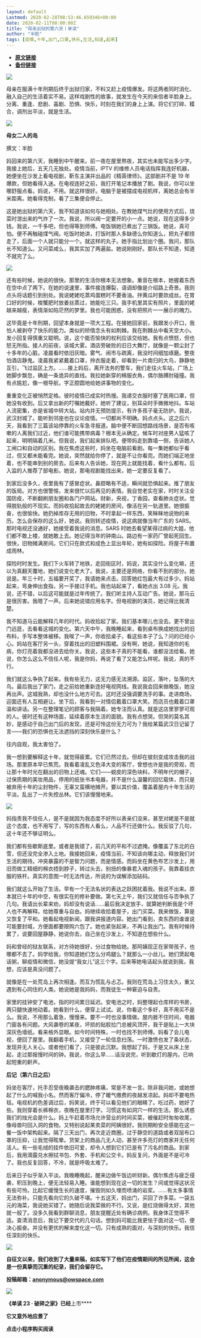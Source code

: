 ```yaml
---
layout: default
Lastmod: 2020-02-28T08:53:46.659346+00:00
date: 2020-02-11T00:00:00Z
title: "母亲出狱的第六天丨单读"
author: "半脸"
tags: [疫情,十年,出门,口罩,快乐,生活,知道,起来]
---
```


* [**原文链接**](http://mp.weixin.qq.com/s?__biz=MzA3MzYzNjMyMA==&mid=2650193801&idx=1&sn=220091fbdd69f158f0ee9315a0a56c1e&chksm=870e1f06b079961056e9bef806aa69f18b22714d9c8e0f143f41ea11cc5006e6eaaabc9d5004#rd)
* [**备份链接**](http://archive.ph/ArOT0)


  

![](/images/post/5e48163f1f3b0f0019e409bece5e3449.jpg)

  

母亲在服满十年刑期后终于出狱归家，不料又赶上疫情爆发。将这两者同时消化、融入自己的生活着实不易。这样戏剧性的故事，就发生在今天的来信者半脸身上。分离、重逢、悲剧、喜剧、恐惧、快乐，时刻在我们的身上上演。将它们打碎、糅合，调剂出平淡，就是生活。  

  

![](/images/post/affc28fddff1d3f0aefb30dbee13758a.jpg)

  

**母女二人的岛**

撰文：半脸

妈回来的第六天，我睡到中午醒来。前一夜在屋里熬夜，其实也未能写出多少字。我接上她后，五天几无独处。疫情当前，IPTV 的维修人员电话指挥我连好机器，她便坐在沙发上看电视剧，靳东主演并出品的《精英律师》。这部剧并不是 19 年爆款，但她看得入迷。在电视连好之前，我打开笔记本播放了剧。我说，你可以坐哪舒服点看。妈说，不用。就这样很好。电脑于是被摆成电视机样，离她总会有半米距离。她看得克制，看了三集便会停止。

这是她出狱的第六天，我不知道该如何与她相处。在教她煤气灶的使用方式后，烧菜时泄出来的气炸了一次。我说，所以阀一定要开的小一点。她说，现在这得多少钱。我说，一千多吧，但也得等到师傅。电饭锅她已煮出了三锅饭。她说，真可怕。便不再触碰煤气阀。吃饭时她讲，打饭时那人多缺德么你知道么，把丸子都捞走了，后面一个人就只能分一个。就这样的丸子。她手指比划出个圈。我问，那队长不知道么。又问菜咸么，我其实加了两遍盐。她说刚刚好。那队长不知道，知道不就完了么。

![](/images/post/442c972a23654691ce866d0eadd5f363.jpg)

  

还有些时候，她说的很快。那里的生活你根本无法想象。重音在根本，她握着东西在空中点了两下。在她的说速里，事件接连爆裂，语调却像是介绍路上奇景。我则点头将话题引到别处。我说姥姥吃蒸鸡蛋糕时不要香油。拌黄瓜时要欻成丝。在胃口好的时候，梭蟹肥时放姜丝蒸过，她能吃三只。我手机里其实有照片，里面的姥越来越瘦，表情渐如陷茫然的梦里。我也可能困惑，没有把照片一一展示的魄力。

这毕竟是十年刑期，回望本身就是一项大工程。在接她回家前，我跟发小开口，我怕人被剥夺了快乐的能力。类似的矫情念头有如荆棘。我在荆棘丛中看天空大小。发小回复得慎重又聪明。说，这个能否愉快的权利应该交给她。我有点愤怒，但也怒无所指。接人的前夜，该城大雾。酒店旁破败的旧日大舞厅，就像是一颗尘封了十多年的心脏。凌晨看时依旧灰暗。雾气、闹市与疏离，我没时间细加琢磨。整夜怕酒店静鬼。凌晨我紧紧戴着口罩，拎衣服走着，却看到一片南归的大鸟，静静地互引，飞过监区上方。……接上妈后，离开法务的警车，我们走往火车站，广场上她脚步飘忽，确是一条诡异的直线。我拉她新穿的棉服衣角，偶尔胳膊肘碰撞。我有点尴尬，像一根导航，字正腔圆地给她讲事物的变化。

重重变化正被悄然定格。彼时疫情已成实时热搜。我递交衣服时塞了医用口罩，但她没有收到。后又拿出新的叮嘱她戴好。她听了建议，别耳朵时手微微地抖。车站人流密集，亦是省城中转大站。站内并无预防提示，有许多孩子毫无防护。我说，武汉封城了。能听到邻座也在议论疫情。一切都尚不明确。妈点点头。这之后六天，我看到了三篇该站停靠的火车急寻报道。脑中便不断回想路线场景，是否有咳嗽的人离我们过近，他们谁可能携带病毒？根本无从确定。候车时对座男人猛咳了起来，明明隔着几米。但我说，我们起来排队吧。便带妈走到靠墙一侧，告诉她人工闸口和自动的区别。我在焦虑这些时，妈坐在电脑前看剧。每一集她都似乎看过，但又都未能看完。她说，突然就给你停了，就是不让你看完。而她们端正地坐着，也不能串到别的房去。后来有人告诉她，现在网上就能找着，看什么都有。后入监的人推荐了部电影。她说，那电视剧能找出来，她一定要反复看了。

到家后没多久，夜里我有了感冒症状。鼻腔略有不适，瞬间就恐惧起来。推了朋友的饭局。对方也很警惕，发来很忙以后再见的表情。我自觉老实在家，时时关注全国防疫，不断翻刷朋友圈和各门户网站。财新，央视，丁香园，查看肺炎症状。觉得脱轨般的不现实。而妈收拾起故去的姥姥的房间，像活在另一轨道里。她很振奋，也很愉快。她扔掉库存无用的旧物，不时拿起一样东西，笑眯眯地说物的来历。怎么会保存的这么好，她说。我则转述疫情，说这病就像当年广东的 SARS。那时电视还没通好，她接受着我说的消息。SARS 时她去看望某得过病的大姐，他们都不敢上楼，就她敢上去。她记得当年的钟南山。路边有一家药厂曾起死回生。很快，旧物摊满房间。它们只在款式和成色上显出年轮，她有如探险。将屋子布置成雨林。

探险时时发生。我们下火车转了地铁，走回街区时，妈说，其实没什么变化嘛，还以为真翻天覆地，她们说变化老大了。我说，主要还是网络，你看不到的部分。她说是。年三十时，五福要开奖了，我请她来点击。回答她红包最大有过多少。妈站起来，弯身伸出食指，另一手接过手机。我也站起来了，看她点出 3.08 元。我说，还不错，以后这可能就是过年传统了。我们听主持人互动广告。她说，那马云是很厉害。我嗯了一声。后来她说错应用名字。但电视剧的演员，她记得比我清楚。

我不知道马云能解释几年的时代。妈收拾起了家。我们基本哪儿也没去。更不曾出门远逛，去看看这城的变化。第六天中午，我晚睡起来，看到桌布换成她找出的旧布料，手写本整体被移。我唉了一声，你收拾桌子，看这些本子了么？问的已经小心。妈站在客厅另一头，穿着找出的旧塑料围裙。没有啊，她说，我知道你的毛病，你灯亮着我都没进去给你关。我说，这些本子真的不能看，谁都没法给看。她说，你怎么这么不信任人呢，我是你妈，再说了看了又能怎么样呢。我说，真的不行。

我们就这么争执了起来。我有些无力，这无力感无法溯源。监区，落叶，坠落的大鸟。最后我出了家门，走之前给她重新连好电视网线。我说我会回来做晚饭，她没再出声。这城我熟，却也没什么地方可去。这时还没强调要洗手的事。走进商场，迎面还有人互相避让。坐下后，我看到一对情侣戴着口罩大笑。而店员也戴着口罩温和讲话。另一在整理笔记的顾客与我隔着。她专注而认真。就是这店里寥寥可观的人。彼时还有这种场面，延续着原本生活的面貌。我有点想哭。但哭的莫名其妙，是感动于自己出门后的发现，还是可怜这份无力可为？我给某篇武汉日记留了言——我们的恐惧也无法遮挡的深刻快乐是什么？

往内自观，我太害怕了。

我一想到要解释这十年，就觉得疲累。它们已然过去。但却在彼刻变成攻击我的战场。那里原本早已焦荒。我看着凌乱又色泽大变的客厅，曾想也许是我的旁观，而让那十年时光在翻出的旧物上还魂。它们——蜕皮的深色块料，不明年代的帽子，过保质期的美妆用品，停用的纸张书本电器，并不是什么温馨的回忆载体，而只是被弃用十年的尘封物件，无辜又蛮横地摊开。要以其价值，覆盖着屋内十年生活的平淡。乱出了一片失控丛林。它们该慢慢地来。

![](/images/post/7ef77de37ffe92ca7b282b88079acd67.jpg)

  

妈指责我不信任人，是不是就因为我态度不好所以表亲们没来，甚至对姥是不是就这个态度，也不用写了，写的东西有人看么，人品不行还做什么。我反驳了几句，这十年还不够证明么。  

我们都有些歇斯底里。或者是我错了，前几天的平和不过遮掩。像覆盖了东北的白雪，但还没完全渗入土地。我接她回来，疫情当前，不知该向哪主动，释放我们对生活的期待。冲突暴露的不是智力问题，而是情感。而妈坐在黄色布艺沙发上，用旧而做工精细的棉衣捂到脖子，转过头去，别扭的像暴君入魂的孩子。我靠着挂衣服的铁杆。真实的意图一时无法传达，所说的为误解添加砝码。

我们就这么开始了生活。早有一个无法名状的表达之跃困扰着我。我说不出来。原本就已十年的中空，有很实在的修补要做。第七天上午，我们又就信任与否争执了几句。我请出长辈来劝，妈却没有说话……最后我决定放手，就算她判断我是个坏人也不再解释。给她尊重与自由。妈继续收拾着屋子，出门买菜。我来做饭，算是又恢复了平和。她看起电视新闻，跟我讲报道内容。她出门看到，卖东西的谁谁说可能要封城，方便面都要限购六包了。她也紧张起来，不再让我出门。我有时候待累了，说要回屋静静，她说你去，自己坐在沙发上，不知道在想些什么。

妈和曾经的狱友联系，对方待她很好，分过食物给她。那阿姨现正在家带孩子，也哪都不去了。妈学给我，你知道她们怎么分鸡腿么？就那么一小丝儿。她们煲起电话粥，聊疫情和微信，她没提“我女儿”这三个字。后来等她电话起头就说到我，我想，应该是真没问题了。

就像是在一处荒岛上再次相逢。而互为慌乱与忐忑。我则在荒岛上习住太久，重又遇到有心同住的人类。她说她是我妈妈，而我徒生一种窘迫与自责。

家里的挂钟安了电池，指的时间累日延迟。安电池之时，妈整理起仓库样的书房，两只腿快速地动着。她看到什么，便穿上试试。说，你看这个多好，真不用买不是么。我说，不用那么着急，慢慢来。要不一时也没事情做。屋内捱不住时间，电器门窗各有问题。大风袭卷的某夜，坏损的贴胶拉门总被风顶开，我于是贴上一大块深灰色墙纸。看来格外显眼。如今时间特殊，一时也找不到师傅。妈看了会儿电视，便回了屋里。我翻着手机，又接受了一轮信息扫荡。一时激愤也发了条状态，发现并无人关心。或者他们看了，只是彼此沉默。我想起了妈，于是又从床上坐起，走过那报慢时间的钟。我说，你这么早……话没说完，听到歇灯的屋内，已响起短重的鼾声。

**后记（第六日之后）**

妈坐在客厅，托手忍受夜晚袭击的腮肿疼痛，常是不发一言。除非我问她，或她想起了什么的喊我小名。然而客厅偏冷，停了暖气缴费的夜越发凉起。妈却不要电热毯。电视机的色差调过后，妈笑说，终于可以看见他们的眼睛了。吃过药，她好了些。我则穿着长裤棉衣，夜晚在屋里打字。习惯这有如洞穴一样的生活。那么诱惑我们的烛光会是什么。妈上午赶着市场允许营业的时间买菜，被催赶时匆匆收尾，像母兽叼回入洞的食物。又特别说起某卖菜的阿姨很好。我则期盼安全感能在这一餐一饭中架构起来。隔了三天出门，再次走近商圈，过于静空的道路或者双层布口罩的压抑，让我觉得眩晕。货架上的商品几无人动，甚至许多亮灯的商家并无任何活人。有一些毛绒的挂件依旧可爱，却令人想到它们已是有了污名的商品。到家后，我用滴露兑水擦拭书包、外套、手机和公交卡。妈反复问，外面是不是可冷了。我也反复回答，不冷，就是呼吸太难了。

后来日子似乎渐入平淡。我晚睡晚起，醒来边做午饭边听财新。偶尔焦虑与疲乏侵袭，积压到晚上，便无法轻易入睡。谁能想到现在这一切的发生？间或觉得这状况有些可怜。比起它缓慢生长的速度，摧毁则如久埋而喷涌的岩浆。……有太多事情无法弥补。只能先看向它的久破不堪。十五这天，妈出门，买回了许多菜。一袋五元的海菜，我说她买错了。她随后说我菜做的不行。又说，是红烧做得太好，其他就一般了。没多久我看到群聊消息，朋友提醒近处有确诊病例。我身体正觉得不适。查清消息后，我记下要交代的几句话。想到妈可能比我更怯于面对这一切，便决心振奋。并没有更优的解来度化这一切。只有成熟的面对，与深刻的快乐。我信任深刻的快乐。

![](/images/post/affc28fddff1d3f0aefb30dbee13758a.jpg)

**自征文以来，我们收到了大量来稿，如实写下了他们在疫情期间的所见所闻，这会是一份真挚而沉重的纪录，我们会留存它。**

  

**投稿邮箱：anonymous@owspace.com**

![](/images/post/0aa0b95256826e6b732cf28e96b14549.jpg)

**《单读 23 · 破碎之家》已经**上市****

****它又意外地应景了****

******点击小程序购买阅读******

